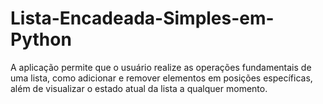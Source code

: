 # Lista-Encadeada-Simples-em-Python
A aplicação permite que o usuário realize as operações fundamentais de uma lista, como adicionar e remover elementos em posições específicas, além de visualizar o estado atual da lista a qualquer momento. 
